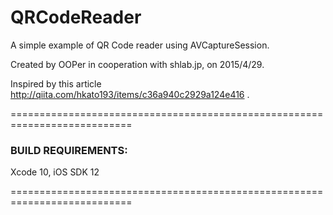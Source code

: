 # QRCodeReader
A simple example of QR Code reader using AVCaptureSession.

Created by OOPer in cooperation with shlab.jp, on 2015/4/29.

Inspired by this article
 <http://qiita.com/hkato193/items/c36a940c2929a124e416>
.

===========================================================================
### BUILD REQUIREMENTS:

Xcode 10, iOS SDK 12

===========================================================================

